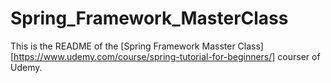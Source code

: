 # Spring_Framework_MasterClass
This is the README of the [Spring Framework Masster Class][https://www.udemy.com/course/spring-tutorial-for-beginners/] courser of Udemy.
